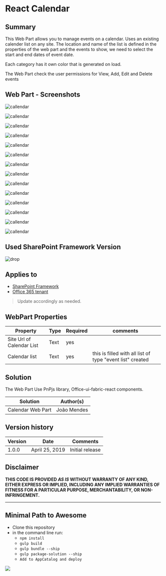 # React Calendar

## Summary
This Web Part allows you to manage events on a calendar.
Uses an existing calender list on any site.
The location and name of the list is defined in the properties of the web part and the events to show, we need to select the start and end dates of  event date.

Each category has it own color that is generated on load.

The Web Part check the user permissions for View, Add, Edit and Delete events



##  Web Part  - Screenshots
![callendar](/assets/screen1.png)


![callendar](/assets/screen1.0.png)


![callendar](/assets/screen1.1.png)


![callendar](/assets/screen1.2.png)


![callendar](/assets/screen1.3.png)


![callendar](/assets/screen1.4.png)


![callendar](/assets/screen2.png)



![callendar](/assets/screen3.png)



![callendar](/assets/screen4.png)



![callendar](/assets/screen5.png)


![callendar](/assets/screen6.png)


![callendar](/assets/screen7.png)


![callendar](/assets/screen8.png)



![callendar](/assets/screen9.png)
##   
 

 



## Used SharePoint Framework Version 
![drop](https://img.shields.io/badge/version-GA-green.svg)

## Applies to

* [SharePoint Framework](https:/dev.office.com/sharepoint)
* [Office 365 tenant](https://dev.office.com/sharepoint/docs/spfx/set-up-your-development-environment)

> Update accordingly as needed.

## WebPart Properties
 
Property |Type|Required| comments
--------------------|----|--------|----------
Site Url of Calendar List | Text| yes|
Calendar list| Text| yes|  this is filled with all list of  type "event list" created
 

## Solution
The Web Part Use PnPjs library, Office-ui-fabric-react components.

Solution|Author(s)
--------|---------
Calendar  Web Part|João Mendes

## Version history

Version|Date|Comments
-------|----|--------
1.0.0|April 25, 2019|Initial release

## Disclaimer
**THIS CODE IS PROVIDED *AS IS* WITHOUT WARRANTY OF ANY KIND, EITHER EXPRESS OR IMPLIED, INCLUDING ANY IMPLIED WARRANTIES OF FITNESS FOR A PARTICULAR PURPOSE, MERCHANTABILITY, OR NON-INFRINGEMENT.**

---

## Minimal Path to Awesome

- Clone this repository
- in the command line run:
  - `npm install`
  - `gulp build`
  - `gulp bundle --ship`
  - `gulp package-solution --ship`
  - `Add to AppCatalog and deploy`




<img src="https://telemetry.sharepointpnp.com/sp-dev-fx-webparts/samples/readme-template" />
